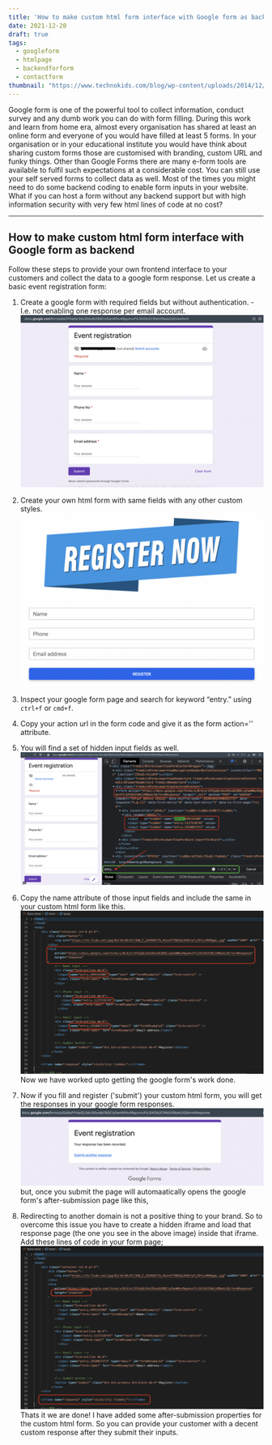 ```yaml
---
title: 'How to make custom html form interface with Google form as backend'
date: 2021-12-20
draft: true
tags:
  - googleform
  - htmlpage
  - backendforform
  - contactform
thumbnail: "https://www.technokids.com/blog/wp-content/uploads/2014/12/google-forms.png"
---
```


Google form is one of the powerful tool to collect information, conduct survey and any dumb work you can do with form filling. During this work and learn from home era, almost every organisation has shared at least an online form and everyone of you would have filled at least 5 forms. In your organisation or in your educational institute you would have think about sharing custom forms those are customised with branding, custom URL and funky things. Other than Google Forms there are many e-form tools are available to fulfil such expectations at a considerable cost. You can still use your self served forms to collect data as well. Most of the times you might need to do some backend coding to enable form inputs in your website. What if you can host a form without any backend support but with high information security with very few html lines of code at no cost?

-----

## How to make custom html form interface with Google form as backend

Follow these steps to provide your own frontend interface to your customers and collect the data to a google form response. Let us create a basic event registration form:

1. Create a google form with required fields but without authentication. -I.e. not enabling one response per email account.
   ![](../../../static/images/blog/googleForm/b1_2.png)
2. Create your own html form with same fields with any other custom styles.
   ![](../../../static/images/blog/googleForm/b1_1.png)
3. Inspect your google form page and search for keyword “entry.” using `ctrl+f` or `cmd+f`.
4. Copy your action url in the form code and give it as the form action='' attribute.
5. You will find a set of hidden input fields as well.
   ![](../../../static/images/blog/googleForm/b1_6.png)
6. Copy the name attribute of those input fields and include the same in your custom html form like this.
    ![](../../../static/images/blog/googleForm/b1_8.png)
    Now we have worked upto getting the google form's work done.

7. Now if you fill and register ('submit') your custom html form, you will get the responses in your google form responses. 
    ![](../../../static/images/blog/googleForm/b1_9.png)
    but, once you submit the page will automaatically opens the google form's after-submission page like this,
8.  Redirecting to another domain is not a positive thing to your brand. So to overcome this issue you have to create a hidden iframe and load that response page (the one you see in the above image) inside that iframe. Add these lines of code in your form page;
    ![](../../../static/images/blog/googleForm/b1_10.png)
    Thats it we are done!
    I have added some after-submission properties for the custom html form. So you can provide your customer with a decent custom response after they submit their inputs.
